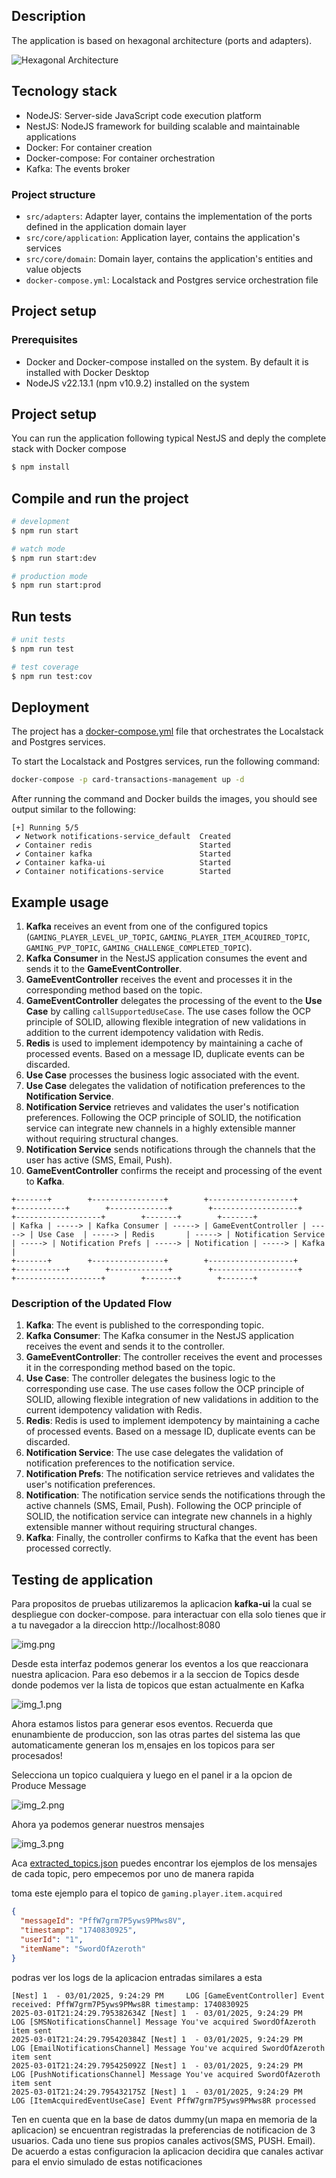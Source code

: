 


## Description

The application is based on hexagonal architecture (ports and adapters).

![Hexagonal Architecture](https://blog.octo.com/hexagonal-architecture-three-principles-and-an-implementation-example/archi_hexa_en_06-1024x526.webp)

## Tecnology stack

- NodeJS: Server-side JavaScript code execution platform
- NestJS: NodeJS framework for building scalable and maintainable applications
- Docker: For container creation
- Docker-compose: For container orchestration
- Kafka: The events broker

### Project structure

- `src/adapters`: Adapter layer, contains the implementation of the ports defined in the application domain layer
- `src/core/application`: Application layer, contains the application's services
- `src/core/domain`: Domain layer, contains the application's entities and value objects
- `docker-compose.yml`: Localstack and Postgres service orchestration file

## Project setup

### Prerequisites

- Docker and Docker-compose installed on the system. By default it is installed with Docker Desktop
- NodeJS v22.13.1 (npm v10.9.2) installed on the system

## Project setup

You can run the application following typical NestJS and deply the complete stack with Docker compose

```bash
$ npm install
```

## Compile and run the project

```bash
# development
$ npm run start

# watch mode
$ npm run start:dev

# production mode
$ npm run start:prod
```

## Run tests

```bash
# unit tests
$ npm run test

# test coverage
$ npm run test:cov
```

## Deployment

The project has a [docker-compose.yml](docker-compose.yml) file that orchestrates the Localstack and Postgres services.

To start the Localstack and Postgres services, run the following command:

```bash
docker-compose -p card-transactions-management up -d
```

After running the command and Docker builds the images, you should see output similar to the following:

```
[+] Running 5/5
 ✔ Network notifications-service_default  Created
 ✔ Container redis                        Started
 ✔ Container kafka                        Started
 ✔ Container kafka-ui                     Started
 ✔ Container notifications-service        Started
```

## Example usage

1. **Kafka** receives an event from one of the configured topics (`GAMING_PLAYER_LEVEL_UP_TOPIC`, `GAMING_PLAYER_ITEM_ACQUIRED_TOPIC`, `GAMING_PVP_TOPIC`, `GAMING_CHALLENGE_COMPLETED_TOPIC`).
2. **Kafka Consumer** in the NestJS application consumes the event and sends it to the **GameEventController**.
3. **GameEventController** receives the event and processes it in the corresponding method based on the topic.
4. **GameEventController** delegates the processing of the event to the **Use Case** by calling `callSupportedUseCase`. The use cases follow the OCP principle of SOLID, allowing flexible integration of new validations in addition to the current idempotency validation with Redis.
5. **Redis** is used to implement idempotency by maintaining a cache of processed events. Based on a message ID, duplicate events can be discarded.
6. **Use Case** processes the business logic associated with the event.
7. **Use Case** delegates the validation of notification preferences to the **Notification Service**.
8. **Notification Service** retrieves and validates the user's notification preferences. Following the OCP principle of SOLID, the notification service can integrate new channels in a highly extensible manner without requiring structural changes.
9. **Notification Service** sends notifications through the channels that the user has active (SMS, Email, Push).
10. **GameEventController** confirms the receipt and processing of the event to **Kafka**.

```plaintext
+-------+        +----------------+        +-------------------+        +-----------+        +-------------+        +-------------------+        +-------------------+        +-------+        +-------+
| Kafka | -----> | Kafka Consumer | -----> | GameEventController | -----> | Use Case  | -----> | Redis       | -----> | Notification Service | -----> | Notification Prefs | -----> | Notification | -----> | Kafka |
+-------+        +----------------+        +-------------------+        +-----------+        +-------------+        +-------------------+        +-------------------+        +-------+        +-------+
```

### Description of the Updated Flow

1. **Kafka**: The event is published to the corresponding topic.
2. **Kafka Consumer**: The Kafka consumer in the NestJS application receives the event and sends it to the controller.
3. **GameEventController**: The controller receives the event and processes it in the corresponding method based on the topic.
4. **Use Case**: The controller delegates the business logic to the corresponding use case. The use cases follow the OCP principle of SOLID, allowing flexible integration of new validations in addition to the current idempotency validation with Redis.
5. **Redis**: Redis is used to implement idempotency by maintaining a cache of processed events. Based on a message ID, duplicate events can be discarded.
6. **Notification Service**: The use case delegates the validation of notification preferences to the notification service.
7. **Notification Prefs**: The notification service retrieves and validates the user's notification preferences.
8. **Notification**: The notification service sends the notifications through the active channels (SMS, Email, Push). Following the OCP principle of SOLID, the notification service can integrate new channels in a highly extensible manner without requiring structural changes.
9. **Kafka**: Finally, the controller confirms to Kafka that the event has been processed correctly.

## Testing de application

Para propositos de pruebas utilizaremos la aplicacion **kafka-ui** la cual se despliegue con docker-compose. para interactuar con ella solo tienes que ir a tu navegador a la direccion http://localhost:8080

![img.png](img.png)

Desde esta interfaz podemos generar los eventos a los que reaccionara nuestra aplicacion. Para eso debemos ir a la seccion de Topics desde donde podemos ver la lista de topicos que estan  actualmente en Kafka

![img_1.png](img_1.png)

Ahora estamos listos para generar esos eventos. Recuerda que enunambiente de produccion, son las otras partes del sistema las que automaticamente generan los m,ensajes en los topicos para ser procesados!

Selecciona un topico cualquiera y luego en el panel ir a la opcion de Produce Message

![img_2.png](img_2.png)

Ahora ya podemos generar nuestros mensajes

![img_3.png](img_3.png)

Aca [extracted_topics.json](extracted_topics.json) puedes encontrar los ejemplos de los mensajes de cada topic, pero empecemos por uno de manera rapida

toma este ejemplo para el topico de `gaming.player.item.acquired`
```json
{
  "messageId": "PffW7grm7P5yws9PMws8V",
  "timestamp": "1740830925",
  "userId": "1",
  "itemName": "SwordOfAzeroth"
}
```
podras ver los logs de la aplicacion entradas similares a esta

```
[Nest] 1  - 03/01/2025, 9:24:29 PM     LOG [GameEventController] Event received: PffW7grm7P5yws9PMws8R timestamp: 1740830925
2025-03-01T21:24:29.795382634Z [Nest] 1  - 03/01/2025, 9:24:29 PM     LOG [SMSNotificationsChannel] Message You've acquired SwordOfAzeroth item sent
2025-03-01T21:24:29.795420384Z [Nest] 1  - 03/01/2025, 9:24:29 PM     LOG [EmailNotificationsChannel] Message You've acquired SwordOfAzeroth item sent
2025-03-01T21:24:29.795425092Z [Nest] 1  - 03/01/2025, 9:24:29 PM     LOG [PushNotificationsChannel] Message You've acquired SwordOfAzeroth item sent
2025-03-01T21:24:29.795432175Z [Nest] 1  - 03/01/2025, 9:24:29 PM     LOG [ItemAcquiredEventUseCase] Event PffW7grm7P5yws9PMws8R processed
```
Ten en cuenta que en la base de datos dummy(un mapa en memoria de la aplicacion) se encuentran registradas la preferencias de notificacion de 3 usuarios. Cada uno tiene sus propios canales activos(SMS, PUSH. Email). De acuerdo a estas configuracion la aplicacion decidira que canales activar para el envio simulado de estas notificaciones